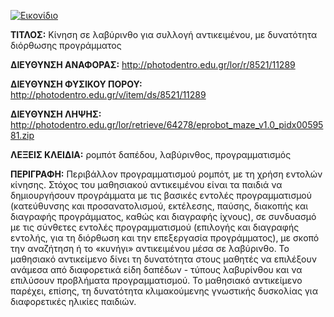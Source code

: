 [![Εικονίδιο](http://photodentro.edu.gr/lor/retrieve/66246/eprobot_maze_v1.0.png_teaser.jpg)](http://photodentro.edu.gr/lor/r/8521/11289)

**ΤΙΤΛΟΣ:** Κίνηση σε λαβύρινθο για συλλογή αντικειμένου, με δυνατότητα διόρθωσης προγράμματος

**ΔΙΕΥΘΥΝΣΗ ΑΝΑΦΟΡΑΣ:** http://photodentro.edu.gr/lor/r/8521/11289

**ΔΙΕΥΘΥΝΣΗ ΦΥΣΙΚΟΥ ΠΟΡΟΥ:** http://photodentro.edu.gr/v/item/ds/8521/11289

**ΔΙΕΥΘΥΝΣΗ ΛΗΨΗΣ:** http://photodentro.edu.gr/lor/retrieve/64278/eprobot_maze_v1.0_pidx0059581.zip

**ΛΕΞΕΙΣ ΚΛΕΙΔΙΑ:** ρομπότ δαπέδου, λαβύρινθος, προγραμματισμός

**ΠΕΡΙΓΡΑΦΗ:** Περιβάλλον προγραμματισμού ρομπότ, με τη χρήση εντολών κίνησης. Στόχος του μαθησιακού αντικειμένου είναι τα παιδιά να δημιουργήσουν προγράμματα με τις βασικές εντολές προγραμματισμού (κατεύθυνσης και προσανατολισμού, εκτέλεσης, παύσης, διακοπής και διαγραφής προγράμματος, καθώς και διαγραφής ίχνους), σε συνδυασμό με τις σύνθετες εντολές προγραμματισμού (επιλογής και διαγραφής εντολής, για τη διόρθωση και την επεξεργασία προγράμματος), με σκοπό την αναζήτηση ή το «κυνήγι» αντικειμένου μέσα σε λαβύρινθο. 
Το μαθησιακό αντικείμενο δίνει τη δυνατότητα στους μαθητές να επιλέξουν ανάμεσα από διαφορετικά είδη δαπέδων - τύπους λαβυρίνθου και να επιλύσουν προβλήματα προγραμματισμού. Το μαθησιακό αντικείμενο παρέχει, επίσης, τη δυνατότητα κλιμακούμενης γνωστικής δυσκολίας για διαφορετικές ηλικίες παιδιών.
